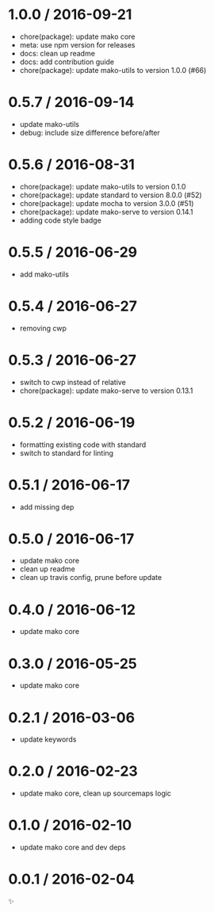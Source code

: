 
1.0.0 / 2016-09-21
==================

  * chore(package): update mako core
  * meta: use npm version for releases
  * docs: clean up readme
  * docs: add contribution guide
  * chore(package): update mako-utils to version 1.0.0 (#66)

0.5.7 / 2016-09-14
==================

  * update mako-utils
  * debug: include size difference before/after

0.5.6 / 2016-08-31
==================

  * chore(package): update mako-utils to version 0.1.0
  * chore(package): update standard to version 8.0.0 (#52)
  * chore(package): update mocha to version 3.0.0 (#51)
  * chore(package): update mako-serve to version 0.14.1
  * adding code style badge

0.5.5 / 2016-06-29
==================

  * add mako-utils

0.5.4 / 2016-06-27
==================

  * removing cwp

0.5.3 / 2016-06-27
==================

  * switch to cwp instead of relative
  * chore(package): update mako-serve to version 0.13.1

0.5.2 / 2016-06-19
==================

  * formatting existing code with standard
  * switch to standard for linting

0.5.1 / 2016-06-17
==================

  * add missing dep

0.5.0 / 2016-06-17
==================

  * update mako core
  * clean up readme
  * clean up travis config, prune before update

0.4.0 / 2016-06-12
==================

  * update mako core

0.3.0 / 2016-05-25
==================

  * update mako core

0.2.1 / 2016-03-06
==================

  * update keywords

0.2.0 / 2016-02-23
==================

  * update mako core, clean up sourcemaps logic

0.1.0 / 2016-02-10
==================

  * update mako core and dev deps

0.0.1 / 2016-02-04
==================

:sparkles:
